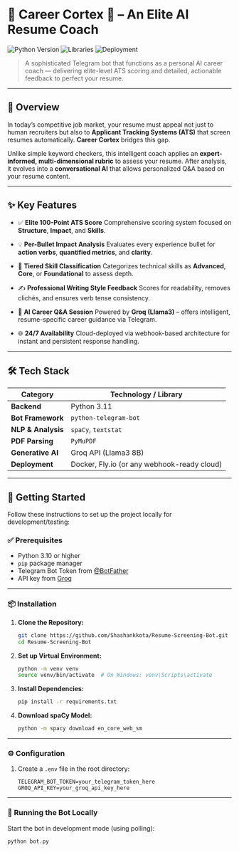 

# 🚀 Career Cortex 🤖 – An Elite AI Resume Coach

![Python Version](https://img.shields.io/badge/Python-3.11-blue.svg)
![Libraries](https://img.shields.io/badge/Libraries-spaCy%20%7C%20Telegram-orange.svg)
![Deployment](https://img.shields.io/badge/Deployed%20on-Replit-lightgrey.svg)


> A sophisticated Telegram bot that functions as a personal AI career coach — delivering elite-level ATS scoring and detailed, actionable feedback to perfect your resume.

---

## 🌟 Overview

In today’s competitive job market, your resume must appeal not just to human recruiters but also to **Applicant Tracking Systems (ATS)** that screen resumes automatically. **Career Cortex** bridges this gap.

Unlike simple keyword checkers, this intelligent coach applies an **expert-informed, multi-dimensional rubric** to assess your resume. After analysis, it evolves into a **conversational AI** that allows personalized Q\&A based on your resume content.

---

## ✨ Key Features

* ✅ **Elite 100-Point ATS Score**
  Comprehensive scoring system focused on **Structure**, **Impact**, and **Skills**.

* 💡 **Per-Bullet Impact Analysis**
  Evaluates every experience bullet for **action verbs**, **quantified metrics**, and **clarity**.

* 🧠 **Tiered Skill Classification**
  Categorizes technical skills as **Advanced**, **Core**, or **Foundational** to assess depth.

* ✍️ **Professional Writing Style Feedback**
  Scores for readability, removes clichés, and ensures verb tense consistency.

* 🤖 **AI Career Q\&A Session**
  Powered by **Groq (Llama3)** – offers intelligent, resume-specific career guidance via Telegram.

* 🌐 **24/7 Availability**
  Cloud-deployed via webhook-based architecture for instant and persistent response handling.

---

## 🛠️ Tech Stack

| Category           | Technology / Library                        |
| ------------------ | ------------------------------------------- |
| **Backend**        | Python 3.11                                 |
| **Bot Framework**  | `python-telegram-bot`                       |
| **NLP & Analysis** | `spaCy`, `textstat`                         |
| **PDF Parsing**    | `PyMuPDF`                                   |
| **Generative AI**  | Groq API (Llama3 8B)                        |
| **Deployment**     | Docker, Fly.io (or any webhook-ready cloud) |

---

## 🚀 Getting Started

Follow these instructions to set up the project locally for development/testing:

### ✅ Prerequisites

* Python 3.10 or higher
* `pip` package manager
* Telegram Bot Token from [@BotFather](https://t.me/BotFather)
* API key from [Groq](https://groq.com/)

---

### 📦 Installation

1. **Clone the Repository:**

   ```bash
   git clone https://github.com/Shashankkota/Resume-Screening-Bot.git
   cd Resume-Screening-Bot
   ```

2. **Set up Virtual Environment:**

   ```bash
   python -m venv venv
   source venv/bin/activate  # On Windows: venv\Scripts\activate
   ```

3. **Install Dependencies:**

   ```bash
   pip install -r requirements.txt
   ```

4. **Download spaCy Model:**

   ```bash
   python -m spacy download en_core_web_sm
   ```

---

### ⚙️ Configuration

1. Create a `.env` file in the root directory:

   ```env
   TELEGRAM_BOT_TOKEN=your_telegram_token_here
   GROQ_API_KEY=your_groq_api_key_here
   ```

---

### 🧪 Running the Bot Locally

Start the bot in development mode (using polling):

```bash
python bot.py
```
